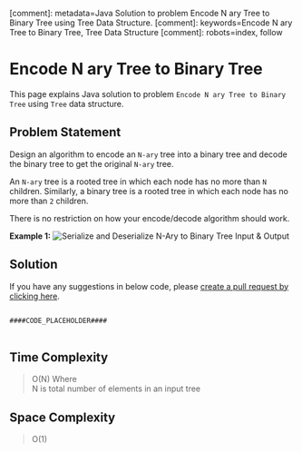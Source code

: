 [comment]: metadata=Java Solution to problem Encode N ary Tree to Binary Tree using Tree Data Structure.
[comment]: keywords=Encode N ary Tree to Binary Tree, Tree Data Structure
[comment]: robots=index, follow


<h1>Encode N ary Tree to Binary Tree</h1>
<p>
This page explains Java solution to problem <code class="inline">Encode N ary Tree to Binary Tree</code> using <code class="inline">Tree</code> data structure.
</p>


<h2 class="heading">Problem Statement</h2>
<p>
Design an algorithm to encode an <code class="inline">N-ary</code> tree into a binary tree and decode the binary tree to get the original <code class="inline">N-ary</code> tree. 
</p>
<p>
An <code class="inline">N-ary</code> tree is a rooted tree in which each node has no more than <code class="inline">N</code> children. Similarly, a binary tree is a rooted tree in which each node has no more than <code class="inline">2</code> children. 
</p>
<p>
There is no restriction on how your encode/decode algorithm should work.
</p>

<b>Example 1:</b>
<img class="paragraph-heading" title="" src="####BASEURL####serde-n-to-binary-tree/narytreebinarytreeinputoutput.jpg" alt="Serialize and Deserialize N-Ary to Binary Tree Input & Output" />
<br />



<h2 class="heading">Solution</h2>
If you have any suggestions in below code, please <a href="####LINK_PLACEHOLDER####" target="_blank" rel="noopener noreferrer" class="absolute">create a pull request by clicking here</a>.
<pre>
<code class="language-java">
####CODE_PLACEHOLDER####
</code>
</pre>


<h2 class="heading">Time Complexity</h2>
<blockquote>
<p>
O(N) Where <br />
N is total number of elements in an input tree
</p>
</blockquote>


<h2 class="heading">Space Complexity</h2>
<blockquote>
<p>
O(1)
</p>
</blockquote>
